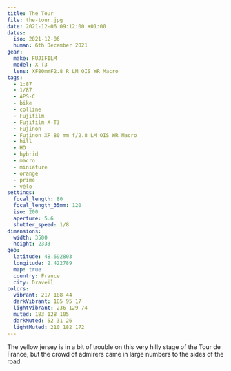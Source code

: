 ```yaml
---
title: The Tour
file: the-tour.jpg
date: 2021-12-06 09:12:00 +01:00
dates:
  iso: 2021-12-06
  human: 6th December 2021
gear:
  make: FUJIFILM
  model: X-T3
  lens: XF80mmF2.8 R LM OIS WR Macro
tags:
  - 1:87
  - 1/87
  - APS-C
  - bike
  - colline
  - Fujifilm
  - Fujifilm X-T3
  - Fujinon
  - Fujinon XF 80 mm f/2.8 LM OIS WR Macro
  - hill
  - HO
  - hybrid
  - macro
  - miniature
  - orange
  - prime
  - vélo
settings:
  focal_length: 80
  focal_length_35mm: 120
  iso: 200
  aperture: 5.6
  shutter_speed: 1/8
dimensions:
  width: 3500
  height: 2333
geo:
  latitude: 48.692803
  longitude: 2.422789
  map: true
  country: France
  city: Draveil
colors:
  vibrant: 217 108 44
  darkVibrant: 185 95 17
  lightVibrant: 236 129 74
  muted: 183 128 105
  darkMuted: 52 31 26
  lightMuted: 210 182 172
---
```


The yellow jersey is in a bit of trouble on this very hilly stage of the Tour de France, but the crowd of admirers came in large numbers to the sides of the road.
